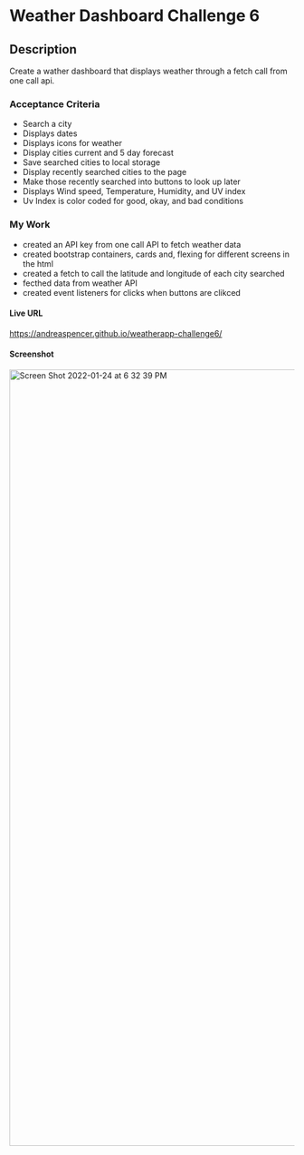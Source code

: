 # Weather Dashboard Challenge 6

## Description
Create a wather dashboard that displays weather through a fetch call from one call api.

### Acceptance Criteria
* Search a city
* Displays dates
* Displays icons for weather
* Display cities current and 5 day forecast
* Save searched cities to local storage
* Display recently searched cities to the page
* Make those recently searched into buttons to look up later
* Displays Wind speed, Temperature, Humidity, and UV index
* Uv Index is color coded for good, okay, and bad conditions

### My Work
* created an API key from one call API to fetch weather data
* created bootstrap containers, cards and, flexing for different screens in the html
* created a fetch to call the latitude and longitude of each city searched
* fecthed data from weather API
* created event listeners for clicks when buttons are clikced

#### Live URL
https://andreaspencer.github.io/weatherapp-challenge6/

#### Screenshot
<img width="1369" alt="Screen Shot 2022-01-24 at 6 32 39 PM" src="https://user-images.githubusercontent.com/87836575/150900186-270220a9-8660-4892-972e-4ebde5bb1c06.png">
